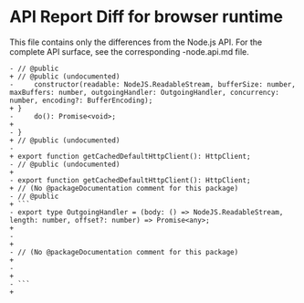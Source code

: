 # API Report Diff for browser runtime

This file contains only the differences from the Node.js API.
For the complete API surface, see the corresponding -node.api.md file.

```
- // @public
+ // @public (undocumented)
-     constructor(readable: NodeJS.ReadableStream, bufferSize: number, maxBuffers: number, outgoingHandler: OutgoingHandler, concurrency: number, encoding?: BufferEncoding);
+ }
-     do(): Promise<void>;
+ 
- }
+ // @public (undocumented)
- 
+ export function getCachedDefaultHttpClient(): HttpClient;
- // @public (undocumented)
+ 
- export function getCachedDefaultHttpClient(): HttpClient;
+ // (No @packageDocumentation comment for this package)
- // @public
+ ```
- export type OutgoingHandler = (body: () => NodeJS.ReadableStream, length: number, offset?: number) => Promise<any>;
+ 
- 
+ 
- // (No @packageDocumentation comment for this package)
+ 
- 
+ 
- ```
+ 
```